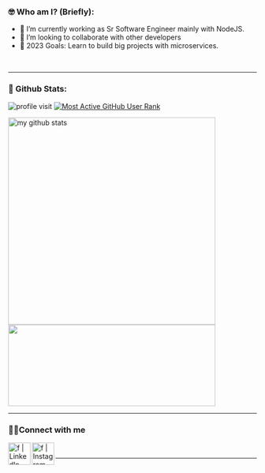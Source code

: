 ### 🤓 Who am I? (Briefly):

- 🔵 I’m currently working as Sr Software Engineer mainly with NodeJS.
- 👯 I’m looking to collaborate with other developers
- 🥅 2023 Goals: Learn to build big projects with microservices.

<br/>
<hr>

### 👦 Github Stats:

<div align="left">

![profile visit](https://komarev.com/ghpvc/?username=uttam-gelot) [![Most Active GitHub User Rank](https://endy419y2alipob.m.pipedream.net)](https://commits.top/egypt.html)

<p align="left">
<img src="https://github-readme-stats.vercel.app/api?username=uttam-gelot&show_icons=true&theme=buefy&count_private=true" alt="my github stats" width="420"/>
   <img src="https://github-readme-streak-stats.herokuapp.com/?user=uttam-gelot" width="420" height="165">
</p>
     
</div>

</p>
<hr>
<p>
    
### 👨‍💻Connect with me

[<img align="left" alt="f | LinkedIn" width="45px" src="https://cdn.jsdelivr.net/npm/simple-icons@v3/icons/linkedin.svg" />][linkedin]
[<img align="left" alt="f | Instagram" width="45px" src="https://cdn.jsdelivr.net/npm/simple-icons@v3/icons/instagram.svg" />][instagram]

</p>

<br />
<hr>


[instagram]: https://www.instagram.com/uttam_1137/
[linkedin]: https://www.linkedin.com/in/uttam-gelot/
